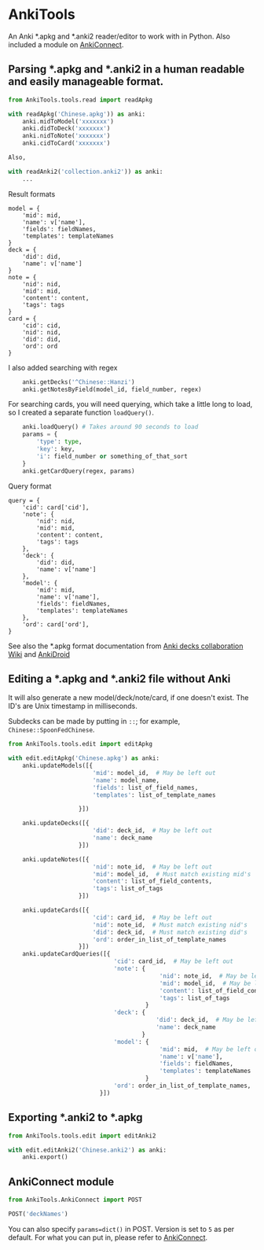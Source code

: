 # AnkiTools

An Anki \*.apkg and \*.anki2 reader/editor to work with in Python. Also included a module on [AnkiConnect](https://github.com/FooSoft/anki-connect).

## Parsing \*.apkg and \*.anki2 in a human readable and easily manageable format.

```python
from AnkiTools.tools.read import readApkg

with readApkg('Chinese.apkg')) as anki:
    anki.midToModel('xxxxxxx')
    anki.didToDeck('xxxxxxx')
    anki.nidToNote('xxxxxxx')
    anki.cidToCard('xxxxxxx')

Also,

with readAnki2('collection.anki2')) as anki:
    ...
```

Result formats
```
model = {
    'mid': mid,
    'name': v['name'],
    'fields': fieldNames,
    'templates': templateNames
}
deck = {
    'did': did,
    'name': v['name']
}
note = {
    'nid': nid,
    'mid': mid,
    'content': content,
    'tags': tags
}
card = {
    'cid': cid,
    'nid': nid,
    'did': did,
    'ord': ord
}
```

I also added searching with regex
```python
    anki.getDecks('^Chinese::Hanzi')
    anki.getNotesByField(model_id, field_number, regex)
```

For searching cards, you will need querying, which take a little long to load, so I created a separate function `loadQuery()`.
```python
    anki.loadQuery() # Takes around 90 seconds to load
    params = {
        'type': type,
        'key': key,
        'i': field_number or something_of_that_sort
    }
    anki.getCardQuery(regex, params)
```

Query format
```
query = {
    'cid': card['cid'],
    'note': {
        'nid': nid,
        'mid': mid,
        'content': content,
        'tags': tags
    },
    'deck': {
        'did': did,
        'name': v['name']
    },
    'model': {
        'mid': mid,
        'name': v['name'],
        'fields': fieldNames,
        'templates': templateNames
    },
    'ord': card['ord'],
}
```

See also the \*.apkg format documentation from [Anki decks collaboration Wiki](http://decks.wikia.com/wiki/Anki_APKG_format_documentation) and [AnkiDroid](https://github.com/ankidroid/Anki-Android/wiki/Database-Structure)

## Editing a \*.apkg and \*.anki2 file without Anki

It will also generate a new model/deck/note/card, if one doesn't exist. The ID's are Unix timestamp in milliseconds.

Subdecks can be made by putting in `::`; for example, `Chinese::SpoonFedChinese`.

```python
from AnkiTools.tools.edit import editApkg

with edit.editApkg('Chinese.apkg') as anki:
    anki.updateModels([{
                        'mid': model_id,  # May be left out
                        'name': model_name,
                        'fields': list_of_field_names,
                        'templates': list_of_template_names

                    }])

    anki.updateDecks([{
                        'did': deck_id,  # May be left out
                        'name': deck_name
                    }])

    anki.updateNotes([{
                        'nid': note_id,  # May be left out
                        'mid': model_id,  # Must match existing mid's
                        'content': list_of_field_contents,
                        'tags': list_of_tags
                    }])

    anki.updateCards([{
                        'cid': card_id,  # May be left out
                        'nid': note_id,  # Must match existing nid's
                        'did': deck_id,  # Must match existing did's
                        'ord': order_in_list_of_template_names
                    }])
    anki.updateCardQueries([{
                              'cid': card_id,  # May be left out
                              'note': {
                                           'nid': note_id,  # May be left out
                                           'mid': model_id,  # May be left out
                                           'content': list_of_field_contents,
                                           'tags': list_of_tags
                                       }
                              'deck': {
                                          'did': deck_id,  # May be left out
                                          'name': deck_name
                                      }
                              'model': {
                                           'mid': mid,  # May be left out
                                           'name': v['name'],
                                           'fields': fieldNames,
                                           'templates': templateNames
                                       }
                              'ord': order_in_list_of_template_names,
                          }])
```

## Exporting \*.anki2 to \*.apkg

```python
from AnkiTools.tools.edit import editAnki2

with edit.editAnki2('Chinese.anki2') as anki:
    anki.export()
```

## AnkiConnect module

```python
from AnkiTools.AnkiConnect import POST

POST('deckNames')
```

You can also specify `params=dict()` in POST. Version is set to `5` as per default. For what you can put in, please refer to [AnkiConnect](https://github.com/FooSoft/anki-connect).
